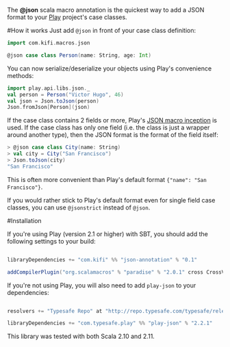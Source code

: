 The __@json__ scala macro annotation is the quickest way to add a JSON format to your [Play](http://www.playframework.com/) project's case classes.

#How it works
Just add ```@json``` in front of your case class definition:

```scala
import com.kifi.macros.json

@json case class Person(name: String, age: Int)
```

You can now serialize/deserialize your objects using Play's convenience methods:

```scala
import play.api.libs.json._
val person = Person("Victor Hugo", 46)
val json = Json.toJson(person)
Json.fromJson[Person](json)
```

If the case class contains 2 fields or more, Play's [JSON macro inception](http://www.playframework.com/documentation/2.1.1/ScalaJsonInception) is used. If the case class has only one field (i.e. the class is just a wrapper around another type), then the JSON format is the format of the field itself:

```scala
> @json case class City(name: String)
> val city = City("San Francisco")
> Json.toJson(city)
"San Francisco"
```

This is often more convenient than Play's default format ```{"name": "San Francisco"}```.

If you would rather stick to Play's default format even for single field case classes, you can use ```@jsonstrict``` instead of ```@json```.

#Installation

If you're using Play (version 2.1 or higher) with SBT, you should add the following settings to your build:

```scala

libraryDependencies += "com.kifi" %% "json-annotation" % "0.1"

addCompilerPlugin("org.scalamacros" % "paradise" % "2.0.1" cross CrossVersion.full)
```

If you're not using Play, you will also need to add ```play-json``` to your dependencies:

```scala

resolvers += "Typesafe Repo" at "http://repo.typesafe.com/typesafe/releases/"

libraryDependencies += "com.typesafe.play" %% "play-json" % "2.2.1"
```

This library was tested with both Scala 2.10 and 2.11.

